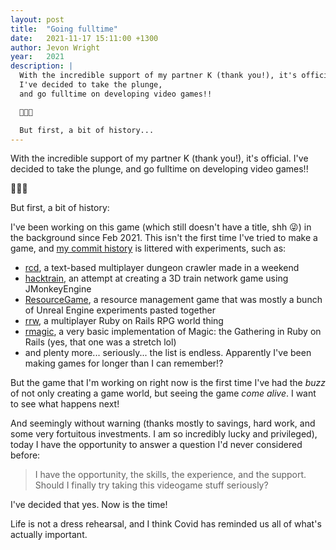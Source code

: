 ```yaml
---
layout: post
title:  "Going fulltime"
date:   2021-11-17 15:11:00 +1300
author: Jevon Wright
year:   2021
description: |
  With the incredible support of my partner K (thank you!), it's official.
  I've decided to take the plunge,
  and go fulltime on developing video games!!

  🤯🎉💖

  But first, a bit of history...
---
```


With the incredible support of my partner K (thank you!), it's official.
I've decided to take the plunge,
and go fulltime on developing video games!!

🤯🎉💖

But first, a bit of history:

I've been working on this game (which still doesn't have a title, shh 😜)
in the background since Feb 2021. This isn't
the first time I've tried to make a game, and [my commit history](https://github.com/soundasleep) is littered
with experiments, such as:

* [rcd](https://github.com/soundasleep/rcd), a text-based multiplayer dungeon crawler
  made in a weekend
* [hacktrain](https://github.com/soundasleep/hacktrain), an attempt at creating
  a 3D train network game using JMonkeyEngine
* [ResourceGame](https://github.com/soundasleep/Unreal_ResourceGame), a resource management
  game that was mostly a bunch of Unreal Engine experiments pasted together
* [rrw](https://github.com/soundasleep/rrw), a multiplayer Ruby on Rails RPG world thing
* [rmagic](https://github.com/soundasleep/rmagic), a very basic implementation of
  Magic: the Gathering in Ruby on Rails (yes, that one was a stretch lol)
* and plenty more... seriously... the list is endless. Apparently I've been making games
  for longer than I can remember!?

But the game that I'm working on right now is the first time I've had the _buzz_
of not only creating a game world, but seeing the game _come alive_. I want to
see what happens next!

And seemingly without warning (thanks mostly to savings, hard work, and some very fortuitous investments.
I am so incredibly lucky and privileged),
today I have the opportunity to answer a question I'd never considered before:

> I have the opportunity, the skills, the experience, and
> the support. Should I finally try taking this videogame stuff seriously?

I've decided that yes. Now is the time!

Life is not a dress rehearsal, and I think Covid has reminded us all of what's actually important.
